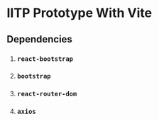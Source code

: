 # IITP Prototype With Vite

## Dependencies
1. ### `react-bootstrap`
2. ### `bootstrap`
3. ### `react-router-dom`
4. ### `axios`
